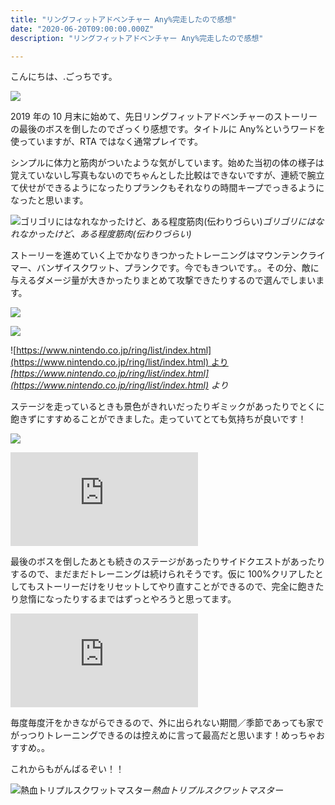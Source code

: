 ```yaml
---
title: "リングフィットアドベンチャー Any%完走したので感想"
date: "2020-06-20T09:00:00.000Z"
description: "リングフィットアドベンチャー Any%完走したので感想"

---
```


こんにちは、.ごっちです。

![](https://cdn-images-1.medium.com/max/2000/0*_H5O1umi8-jo4hfo.png)

2019 年の 10 月末に始めて、先日リングフィットアドベンチャーのストーリーの最後のボスを倒したのでざっくり感想です。タイトルに Any%というワードを使っていますが、RTA ではなく通常プレイです。

シンプルに体力と筋肉がついたような気がしています。始めた当初の体の様子は覚えていないし写真もないのでちゃんとした比較はできないですが、連続で腕立て伏せができるようになったりプランクもそれなりの時間キープでっきるようになったと思います。

![ゴリゴリにはなれなかったけど、ある程度筋肉(伝わりづらい)](https://cdn-images-1.medium.com/max/3226/0*HUPfE7jgdVQO8cdT.jpg)_ゴリゴリにはなれなかったけど、ある程度筋肉(伝わりづらい)_

ストーリーを進めていく上でかなりきつかったトレーニングはマウンテンクライマー、バンザイスクワット、プランクです。今でもきついです。。その分、敵に与えるダメージ量が大きかったりまとめて攻撃できたりするので選んでしまいます。

![](https://cdn-images-1.medium.com/max/2488/0*EvfIKWTxCR19QU9J.png)

![](https://cdn-images-1.medium.com/max/2488/0*oLyymaUHtElVi_Oo.png)

![[https://www.nintendo.co.jp/ring/list/index.html](https://www.nintendo.co.jp/ring/list/index.html) より](https://cdn-images-1.medium.com/max/2482/0*-nqR_M6HY_iiYlam.png)_[https://www.nintendo.co.jp/ring/list/index.html](https://www.nintendo.co.jp/ring/list/index.html) より_

ステージを走っているときも景色がきれいだったりギミックがあったりでとくに飽きずにすすめることができました。走っていてとても気持ちが良いです！

![](https://cdn-images-1.medium.com/max/2560/0*79FJn7rKVBZyRyHe.jpg)

<iframe src="https://medium.com/media/a130082b7d36057a21e852b0733cca7a" frameborder=0></iframe>

最後のボスを倒したあとも続きのステージがあったりサイドクエストがあったりするので、まだまだトレーニングは続けられそうです。仮に 100%クリアしたとしてもストーリーだけをリセットしてやり直すことができるので、完全に飽きたり怠惰になったりするまではずっとやろうと思ってます。

<iframe src="https://medium.com/media/c0cdec549f33deb2c49a2be3f7caafbc" frameborder=0></iframe>

毎度毎度汗をかきながらできるので、外に出られない期間／季節であっても家でがっつりトレーニングできるのは控えめに言って最高だと思います！めっちゃおすすめ。。

これからもがんばるぞい！！

![熱血トリプルスクワットマスター](https://cdn-images-1.medium.com/max/2560/1*q6ouWqY1Z3Cg9jz-YtlMJw.jpeg)_熱血トリプルスクワットマスター_
